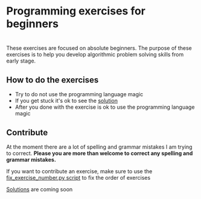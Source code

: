 # Programming exercises for beginners
#
These exercises are focused on absolute beginners.
The purpose of these exercises is to help you develop algorithmic problem solving skills from early stage.

## How to do the exercises

* Try to do not use the programming language magic
* If you get stuck it's ok to see the [solution](solutions.md)
* After you done with the exercise is ok to use the programming language magic

## Contribute

At the moment there are a lot of spelling and grammar mistakes I am trying to correct. **Please you are more than welcome to correct any spelling and grammar mistakes.**

If you want to contribute an exercise, make sure to use the [fix_exercise_number.py script](fix_exercise_number.py) to fix the order of exercises

[Solutions](solutions.md) are coming soon
